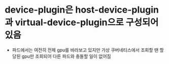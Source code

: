 # device-plugin은 host-device-plugin과 virtual-device-plugin으로 구성되어 있음
- 파드에서는 여전히 전체 gpu를 바라보고 있지만 가상 쿠버네티스에서 조회할 땐 할당된 gpu만 조회되어 다른 파드와 충돌할 일이 없어짐
